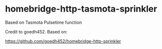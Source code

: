 # homebridge-http-tasmota-sprinkler

Based on Tasmota Pulsetime function



Credit to goedh452. Based on:

https://github.com/goedh452/homebridge-http-sprinkler
